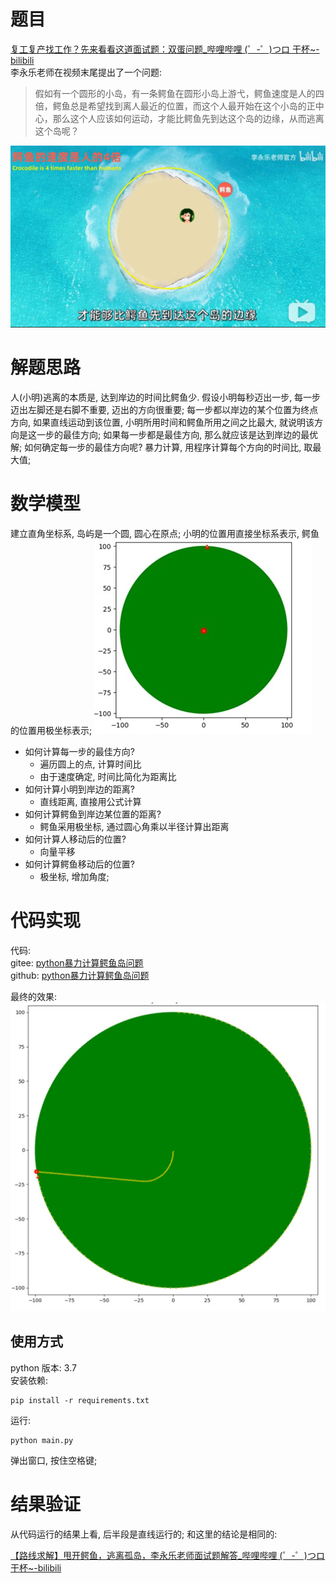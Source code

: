 
# 题目
[复工复产找工作？先来看看这道面试题：双蛋问题_哔哩哔哩 (゜-゜)つロ 干杯~-bilibili](https://www.bilibili.com/video/BV1KE41137PK?from=search&seid=1179412664686887799)  
李永乐老师在视频末尾提出了一个问题: 
> 假如有一个圆形的小岛，有一条鳄鱼在圆形小岛上游弋，鳄鱼速度是人的四倍，鳄鱼总是希望找到离人最近的位置，而这个人最开始在这个小岛的正中心，那么这个人应该如何运动，才能比鳄鱼先到达这个岛的边缘，从而逃离这个岛呢？


![](index_files/73d25a8b-1b34-46ab-b45f-cc17ef16fd0e.jpg)

# 解题思路
人(小明)逃离的本质是, 达到岸边的时间比鳄鱼少. 
假设小明每秒迈出一步, 每一步迈出左脚还是右脚不重要, 迈出的方向很重要; 
每一步都以岸边的某个位置为终点方向, 如果直线运动到该位置, 小明所用时间和鳄鱼所用之间之比最大, 就说明该方向是这一步的最佳方向; 
如果每一步都是最佳方向, 那么就应该是达到岸边的最优解; 
如何确定每一步的最佳方向呢? 暴力计算, 用程序计算每个方向的时间比, 取最大值; 

# 数学模型
建立直角坐标系, 岛屿是一个圆, 圆心在原点; 小明的位置用直接坐标系表示, 鳄鱼的位置用极坐标表示; 
![](index_files/096d24e7-ed53-4770-ae73-9c7683b33d21.jpg)

- 如何计算每一步的最佳方向?
    - 遍历圆上的点, 计算时间比
	- 由于速度确定, 时间比简化为距离比
- 如何计算小明到岸边的距离?
    - 直线距离, 直接用公式计算
- 如何计算鳄鱼到岸边某位置的距离?
    - 鳄鱼采用极坐标, 通过圆心角乘以半径计算出距离
- 如何计算人移动后的位置?
    - 向量平移
- 如何计算鳄鱼移动后的位置?
    - 极坐标, 增加角度;

# 代码实现
代码:   
gitee: [python暴力计算鳄鱼岛问题](https://gitee.com/qiaoxingxing/eyudao/blob/master/main.py)  
github: [python暴力计算鳄鱼岛问题](https://github.com/qiaoxingxing/eyudao/blob/master/main.py)  

最终的效果: 
![](index_files/705b19cc-503e-4b2a-a5b9-9c60bd01be1f.jpg)

## 使用方式
python 版本: 3.7  
安装依赖: 
```
pip install -r requirements.txt
```
运行: 
```
python main.py
```
弹出窗口, 按住空格键; 

# 结果验证
从代码运行的结果上看, 后半段是直线运行的; 和这里的结论是相同的:  

[【路线求解】甩开鳄鱼，逃离孤岛，李永乐老师面试题解答_哔哩哔哩 (゜-゜)つロ 干杯~-bilibili](https://www.bilibili.com/video/BV1R741117LT?p=2)


